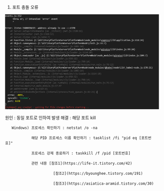 1. 포트 충돌 오류 

![포트충돌오류](./src/images/포트오류.png)

원인 : 동일 포트로 인하여 발생
해결 : 해당 포트 kill 

       Windows) 프로세스 확인하기 : netstat /o -na 

                해당 PID 프로세스 이름 확인하기 : tasklist /fi "pid eq [포트번호]" 

                프로세스 강제 종료하기 : taskkill /f /pid [포트번호]

                관련 내용 [참조1](https://life-it.tistory.com/42)

                          [참조2](https://byounghee.tistory.com/191)

                          [참조3](https://asiatica-aramid.tistory.com/30)
